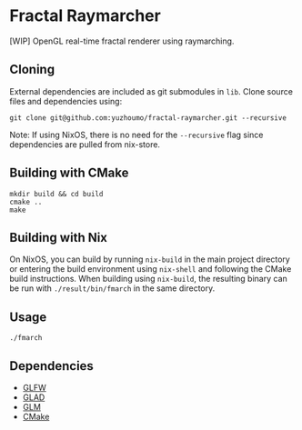 # Fractal Raymarcher

[WIP] OpenGL real-time fractal renderer using raymarching.

## Cloning

External dependencies are included as git submodules in `lib`. Clone source
files and dependencies using:

```
git clone git@github.com:yuzhoumo/fractal-raymarcher.git --recursive
```

Note: If using NixOS, there is no need for the `--recursive` flag since
dependencies are pulled from nix-store.

## Building with CMake

```
mkdir build && cd build
cmake ..
make
```

## Building with Nix

On NixOS, you can build by running `nix-build` in the main project directory
or entering the build environment using `nix-shell` and following the CMake
build instructions. When building using `nix-build`, the resulting binary can
be run with `./result/bin/fmarch` in the same directory.

## Usage

```
./fmarch
```

## Dependencies

- [GLFW](https://github.com/glfw/glfw)
- [GLAD](https://github.com/Dav1dde/glad)
- [GLM](https://github.com/g-truc/glm)
- [CMake](http://www.cmake.org/)
